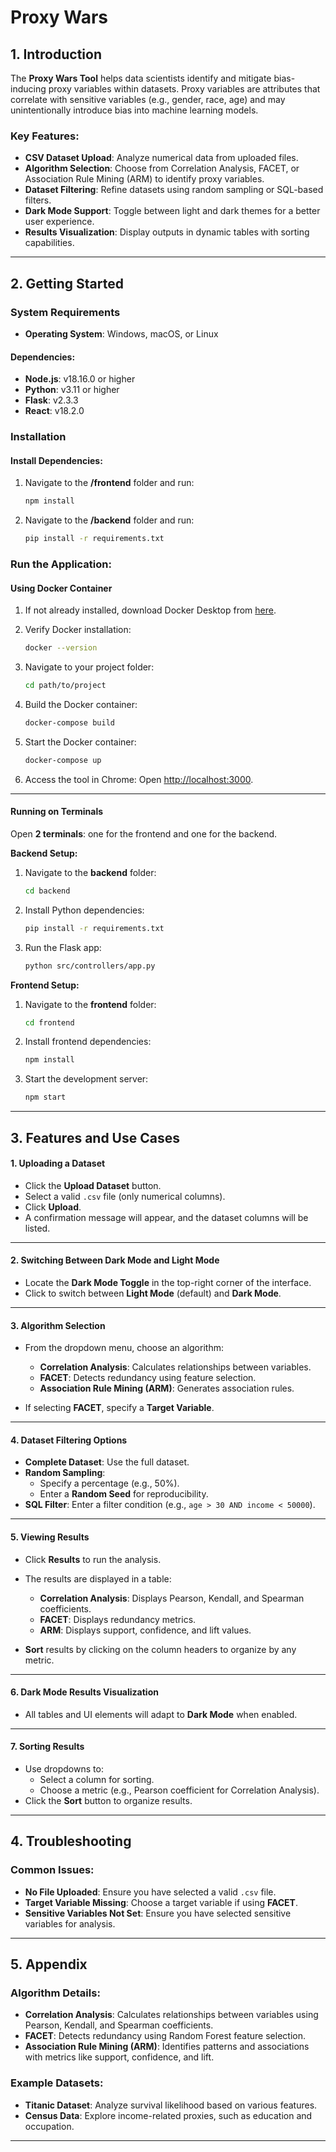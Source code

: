# Proxy Wars

## 1. Introduction

The **Proxy Wars Tool** helps data scientists identify and mitigate bias-inducing proxy variables within datasets. Proxy variables are attributes that correlate with sensitive variables (e.g., gender, race, age) and may unintentionally introduce bias into machine learning models.

### Key Features:
- **CSV Dataset Upload**: Analyze numerical data from uploaded files.
- **Algorithm Selection**: Choose from Correlation Analysis, FACET, or Association Rule Mining (ARM) to identify proxy variables.
- **Dataset Filtering**: Refine datasets using random sampling or SQL-based filters.
- **Dark Mode Support**: Toggle between light and dark themes for a better user experience.
- **Results Visualization**: Display outputs in dynamic tables with sorting capabilities.

---

## 2. Getting Started

### System Requirements

- **Operating System**: Windows, macOS, or Linux

#### Dependencies:
- **Node.js**: v18.16.0 or higher
- **Python**: v3.11 or higher
- **Flask**: v2.3.3
- **React**: v18.2.0

### Installation

#### Install Dependencies:

1. Navigate to the **/frontend** folder and run:
   ```bash
   npm install
   ```

2. Navigate to the **/backend** folder and run:
   ```bash
   pip install -r requirements.txt
   ```

### Run the Application:

#### **Using Docker Container**

1. If not already installed, download Docker Desktop from [here](https://www.docker.com/products/docker-desktop).
2. Verify Docker installation:
   ```bash
   docker --version
   ```

3. Navigate to your project folder:
   ```bash
   cd path/to/project
   ```

4. Build the Docker container:
   ```bash
   docker-compose build
   ```

5. Start the Docker container:
   ```bash
   docker-compose up
   ```

6. Access the tool in Chrome:
   Open [http://localhost:3000](http://localhost:3000).

---

#### **Running on Terminals**

Open **2 terminals**: one for the frontend and one for the backend.

**Backend Setup:**
1. Navigate to the **backend** folder:
   ```bash
   cd backend
   ```

2. Install Python dependencies:
   ```bash
   pip install -r requirements.txt
   ```

3. Run the Flask app:
   ```bash
   python src/controllers/app.py
   ```

**Frontend Setup:**
1. Navigate to the **frontend** folder:
   ```bash
   cd frontend
   ```

2. Install frontend dependencies:
   ```bash
   npm install
   ```

3. Start the development server:
   ```bash
   npm start
   ```

---

## 3. Features and Use Cases

#### 1. **Uploading a Dataset**

- Click the **Upload Dataset** button.
- Select a valid `.csv` file (only numerical columns).
- Click **Upload**.
- A confirmation message will appear, and the dataset columns will be listed.

---

#### 2. **Switching Between Dark Mode and Light Mode**

- Locate the **Dark Mode Toggle** in the top-right corner of the interface.
- Click to switch between **Light Mode** (default) and **Dark Mode**.

---

#### 3. **Algorithm Selection**

- From the dropdown menu, choose an algorithm:
  - **Correlation Analysis**: Calculates relationships between variables.
  - **FACET**: Detects redundancy using feature selection.
  - **Association Rule Mining (ARM)**: Generates association rules.

- If selecting **FACET**, specify a **Target Variable**.

---

#### 4. **Dataset Filtering Options**

- **Complete Dataset**: Use the full dataset.
- **Random Sampling**:
  - Specify a percentage (e.g., 50%).
  - Enter a **Random Seed** for reproducibility.
- **SQL Filter**: Enter a filter condition (e.g., `age > 30 AND income < 50000`).

---

#### 5. **Viewing Results**

- Click **Results** to run the analysis.
- The results are displayed in a table:
  - **Correlation Analysis**: Displays Pearson, Kendall, and Spearman coefficients.
  - **FACET**: Displays redundancy metrics.
  - **ARM**: Displays support, confidence, and lift values.

- **Sort** results by clicking on the column headers to organize by any metric.

---

#### 6. **Dark Mode Results Visualization**

- All tables and UI elements will adapt to **Dark Mode** when enabled.

---

#### 7. **Sorting Results**

- Use dropdowns to:
  - Select a column for sorting.
  - Choose a metric (e.g., Pearson coefficient for Correlation Analysis).
- Click the **Sort** button to organize results.

---

## 4. Troubleshooting

### Common Issues:
- **No File Uploaded**: Ensure you have selected a valid `.csv` file.
- **Target Variable Missing**: Choose a target variable if using **FACET**.
- **Sensitive Variables Not Set**: Ensure you have selected sensitive variables for analysis.

---

## 5. Appendix

### **Algorithm Details**:

- **Correlation Analysis**: Calculates relationships between variables using Pearson, Kendall, and Spearman coefficients.
- **FACET**: Detects redundancy using Random Forest feature selection.
- **Association Rule Mining (ARM)**: Identifies patterns and associations with metrics like support, confidence, and lift.

### **Example Datasets**:
- **Titanic Dataset**: Analyze survival likelihood based on various features.
- **Census Data**: Explore income-related proxies, such as education and occupation.

---
